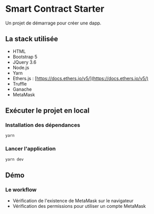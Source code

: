 # Smart Contract Starter
Un projet de démarrage pour créer une dapp.

## La stack utilisée
- HTML
- Bootstrap 5
- JQuery 3.6
- Node.js
- Yarn
- Ethers.js : [https://docs.ethers.io/v5/](https://docs.ethers.io/v5/)
- Truffle
- Ganache
- MetaMask

## Exécuter le projet en local
### Installation des dépendances
```bash
yarn
```
### Lancer l'application
```bash
yarn dev
```

## Démo
### Le workflow
- Vérification de l'existence de MetaMask sur le navigateur
- Vérification des permissions pour utiliser un compte MetaMask